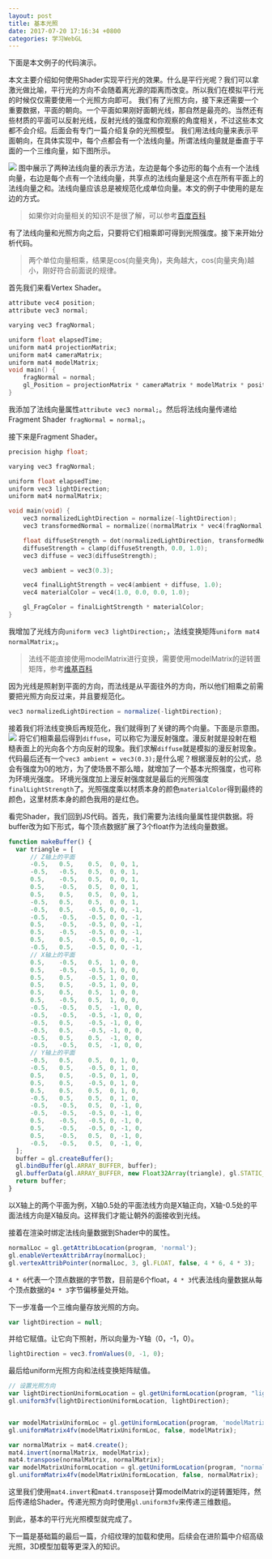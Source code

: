 ```yaml
---
layout: post
title: 基本光照
date: 2017-07-20 17:16:34 +0800
categories: 学习WebGL
---
```


下面是本文例子的代码演示。
<script async src="//jsrun.net/psYKp/embed/all/dark/"></script>

本文主要介绍如何使用Shader实现平行光的效果。什么是平行光呢？我们可以拿激光做比喻，平行光的方向不会随着离光源的距离而改变。所以我们在模拟平行光的时候仅仅需要使用一个光照方向即可。
我们有了光照方向，接下来还需要一个重要数据，平面的朝向。一个平面如果刚好面朝光线，那自然是最亮的。当然还有些材质的平面可以反射光线，反射光线的强度和你观察的角度相关，不过这些本文都不会介绍。后面会有专门一篇介绍复杂的光照模型。
我们用法线向量来表示平面朝向，在具体实现中，每个点都会有一个法线向量。所谓法线向量就是垂直于平面的一个三维向量，如下图所示。

![](http://upload-images.jianshu.io/upload_images/2949750-75c4ac10e81a6a41.png?imageMogr2/auto-orient/strip%7CimageView2/2/w/1240)
图中展示了两种法线向量的表示方法，左边是每个多边形的每个点有一个法线向量，右边是每个点有一个法线向量，共享点的法线向量是这个点在所有平面上的法线向量之和。法线向量应该总是被规范化成单位向量。本文的例子中使用的是左边的方式。
> 如果你对向量相关的知识不是很了解，可以参考[百度百科](http://baike.baidu.com/link?url=TfkKTuR71bygPWK4LB7zKO6wqrhDLRQvJ0fZw1JGtzrAEYSjH1oq9qFMaW54hPja0a8-Rvm3kYntHl6vknfoD5sXWbMFd8yfTUJk6U_cdXi#3_3)

有了法线向量和光照方向之后，只要将它们相乘即可得到光照强度。接下来开始分析代码。
> 两个单位向量相乘，结果是cos(向量夹角)，夹角越大，cos(向量夹角)越小，刚好符合前面说的规律。

首先我们来看Vertex Shader。
```c
attribute vec4 position;
attribute vec3 normal;

varying vec3 fragNormal;

uniform float elapsedTime;
uniform mat4 projectionMatrix;
uniform mat4 cameraMatrix;
uniform mat4 modelMatrix;
void main() {
    fragNormal = normal;
    gl_Position = projectionMatrix * cameraMatrix * modelMatrix * position;
}
```
我添加了法线向量属性`attribute vec3 normal;`。然后将法线向量传递给Fragment Shader` fragNormal = normal;`。

接下来是Fragment Shader。
```c
precision highp float;

varying vec3 fragNormal;

uniform float elapsedTime;
uniform vec3 lightDirection;
uniform mat4 normalMatrix;

void main(void) {
    vec3 normalizedLightDirection = normalize(-lightDirection);
    vec3 transformedNormal = normalize((normalMatrix * vec4(fragNormal, 1.0)).xyz);

    float diffuseStrength = dot(normalizedLightDirection, transformedNormal);
    diffuseStrength = clamp(diffuseStrength, 0.0, 1.0);
    vec3 diffuse = vec3(diffuseStrength);

    vec3 ambient = vec3(0.3);

    vec4 finalLightStrength = vec4(ambient + diffuse, 1.0);
    vec4 materialColor = vec4(1.0, 0.0, 0.0, 1.0);

    gl_FragColor = finalLightStrength * materialColor;
}
```
我增加了光线方向`uniform vec3 lightDirection;`，法线变换矩阵`uniform mat4 normalMatrix;`。
> 法线不能直接使用modelMatrix进行变换，需要使用modelMatrix的逆转置矩阵，参考[维基百科](https://zh.wikipedia.org/wiki/%E6%B3%95%E7%BA%BF)

因为光线是照射到平面的方向，而法线是从平面往外的方向，所以他们相乘之前需要把光照方向反过来，并且要规范化。
```javascript
vec3 normalizedLightDirection = normalize(-lightDirection);
```
接着我们将法线变换后再规范化，我们就得到了关键的两个向量。下面是示意图。
![](http://upload-images.jianshu.io/upload_images/2949750-167bdc4739e71821.png?imageMogr2/auto-orient/strip%7CimageView2/2/w/1240)
将它们相乘最后得到`diffuse`，可以称它为漫反射强度。漫反射就是投射在粗糙表面上的光向各个方向反射的现象。我们求解`diffuse`就是模拟的漫反射现象。
代码最后还有一个`vec3 ambient = vec3(0.3);`是什么呢？根据漫反射的公式，总会有强度为0的地方，为了使场景不那么暗，就增加了一个基本光照强度，也可称为环境光强度。
环境光强度加上漫反射强度就是最后的光照强度`finalLightStrength`了。光照强度乘以材质本身的颜色`materialColor`得到最终的颜色，这里材质本身的颜色我用的是红色。

看完Shader，我们回到JS代码。首先，我们需要为法线向量属性提供数据。将buffer改为如下形式，每个顶点数据扩展了3个float作为法线向量数据。
```javascript
function makeBuffer() {
  var triangle = [
      // Z轴上的平面
      -0.5,   0.5,    0.5,  0, 0, 1,
      -0.5,   -0.5,   0.5,  0, 0, 1,
      0.5,    -0.5,   0.5,  0, 0, 1,
      0.5,    -0.5,   0.5,  0, 0, 1,
      0.5,    0.5,    0.5,  0, 0, 1,
      -0.5,   0.5,    0.5,  0, 0, 1,
      -0.5,   0.5,    -0.5, 0, 0, -1,
      -0.5,   -0.5,   -0.5, 0, 0, -1,
      0.5,    -0.5,   -0.5, 0, 0, -1,
      0.5,    -0.5,   -0.5, 0, 0, -1,
      0.5,    0.5,    -0.5, 0, 0, -1,
      -0.5,   0.5,    -0.5, 0, 0, -1,
      // X轴上的平面
      0.5,    -0.5,   0.5,  1, 0, 0,
      0.5,    -0.5,   -0.5, 1, 0, 0,
      0.5,    0.5,    -0.5, 1, 0, 0,
      0.5,    0.5,    -0.5, 1, 0, 0,
      0.5,    0.5,    0.5,  1, 0, 0,
      0.5,    -0.5,   0.5,  1, 0, 0,
      -0.5,   -0.5,   0.5,  -1, 0, 0,
      -0.5,   -0.5,   -0.5, -1, 0, 0,
      -0.5,   0.5,    -0.5, -1, 0, 0,
      -0.5,   0.5,    -0.5, -1, 0, 0,
      -0.5,   0.5,    0.5,  -1, 0, 0,
      -0.5,   -0.5,   0.5,  -1, 0, 0,
      // Y轴上的平面
      -0.5,   0.5,    0.5,  0, 1, 0,
      -0.5,   0.5,    -0.5, 0, 1, 0, 
      0.5,    0.5,    -0.5, 0, 1, 0,
      0.5,    0.5,    -0.5, 0, 1, 0,
      0.5,    0.5,    0.5,  0, 1, 0,
      -0.5,   0.5,    0.5,  0, 1, 0,
      -0.5,   -0.5,   0.5,  0, -1, 0,
      -0.5,   -0.5,   -0.5, 0, -1, 0,
      0.5,    -0.5,   -0.5, 0, -1, 0,
      0.5,    -0.5,   -0.5, 0, -1, 0,
      0.5,    -0.5,   0.5,  0, -1, 0,
      -0.5,   -0.5,   0.5,  0, -1, 0,
  ];
  buffer = gl.createBuffer();
  gl.bindBuffer(gl.ARRAY_BUFFER, buffer);
  gl.bufferData(gl.ARRAY_BUFFER, new Float32Array(triangle), gl.STATIC_DRAW);
  return buffer;
}
```
以X轴上的两个平面为例，X轴0.5处的平面法线方向是X轴正向，X轴-0.5处的平面法线方向是X轴反向。这样我们才能让朝外的面接收到光线。

接着在渲染时绑定法线向量数据到Shader中的属性。
```javascript
normalLoc = gl.getAttribLocation(program, 'normal');
gl.enableVertexAttribArray(normalLoc);
gl.vertexAttribPointer(normalLoc, 3, gl.FLOAT, false, 4 * 6, 4 * 3);
```
`4 * 6`代表一个顶点数据的字节数，目前是6个float，`4 * 3`代表法线向量数据从每个顶点数据的`4 * 3`字节偏移量处开始。


下一步准备一个三维向量存放光照的方向。
```javascript
var lightDirection = null;
```
并给它赋值。让它向下照射，所以向量为-Y轴（0，-1，0）。
```javascript
lightDirection = vec3.fromValues(0, -1, 0);
```
最后给uniform光照方向和法线变换矩阵赋值。
```javascript
// 设置光照方向
var lightDirectionUniformLocation = gl.getUniformLocation(program, "lightDirection");
gl.uniform3fv(lightDirectionUniformLocation, lightDirection);


var modelMatrixUniformLoc = gl.getUniformLocation(program, 'modelMatrix');
gl.uniformMatrix4fv(modelMatrixUniformLoc, false, modelMatrix);

var normalMatrix = mat4.create();
mat4.invert(normalMatrix, modelMatrix);
mat4.transpose(normalMatrix, normalMatrix);
var modelMatrixUniformLocation = gl.getUniformLocation(program, "normalMatrix");
gl.uniformMatrix4fv(modelMatrixUniformLocation, false, normalMatrix);
```

这里我们使用`mat4.invert`和`mat4.transpose`计算modelMatrix的逆转置矩阵，然后传递给Shader。传递光照方向时使用`gl.uniform3fv`来传递三维数组。

到此，基本的平行光光照模型就完成了。

下一篇是基础篇的最后一篇，介绍纹理的加载和使用。后续会在进阶篇中介绍高级光照，3D模型加载等更深入的知识。
